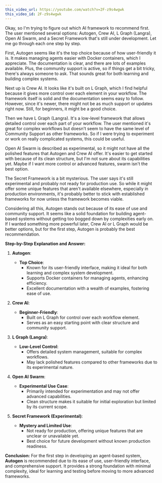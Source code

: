 ```yaml
---
this_video_url: https://youtube.com/watch?v=2F-z9s4wgwk
this_video_id: 2F-z9s4wgwk
---
```

<think>
Okay, so I'm trying to figure out which AI framework to recommend first. The user mentioned several options: Autogen, Crew AI, L Graph (Langra), Open AI Swarm, and a Secret Framework that's still under development. Let me go through each one step by step.

First, Autogen seems like it's the top choice because of how user-friendly it is. It makes managing agents easier with Docker containers, which I appreciate. The documentation is clear, and there are lots of examples available. Plus, the community support is active, so if things get a bit tricky, there's always someone to ask. That sounds great for both learning and building complex systems.

Next up is Crew AI. It looks like it's built on L Graph, which I find helpful because it gives more control over each element in your workflow. The framework itself is solid and the documentation seems easy to follow. However, since it's newer, there might not be as much support or updates right now. Still, for beginners, it might be a good choice.

Then we have L Graph (Langra). It's a low-level framework that allows detailed control over each part of your workflow. The user mentioned it's great for complex workflows but doesn't seem to have the same level of Community Support as other frameworks. So if I were trying to experiment or work on really complicated systems, this could be useful.

Open AI Swarm is described as experimental, so it might not have all the polished features that Autogen and Crew AI offer. It's easier to get started with because of its clean structure, but I'm not sure about its capabilities yet. Maybe if I want more control or advanced features, swarm isn't the best option.

The Secret Framework is a bit mysterious. The user says it's still experimental and probably not ready for production use. So while it might offer some unique features that aren't available elsewhere, especially in production environments, it's probably better to stick with established frameworks for now unless the framework becomes viable.

Considering all this, Autogen stands out because of its ease of use and community support. It seems like a solid foundation for building agent-based systems without getting too bogged down by complexities early on. If I wanted something more powerful later, Crew AI or L Graph would be better options, but for the first step, Autogen is probably the best recommendation.
</think>

**Step-by-Step Explanation and Answer:**

1. **Autogen**: 
   - **Top Choice**: 
     - Known for its user-friendly interface, making it ideal for both learning and complex system development.
     - Supports Docker containers for managing agents, enhancing efficiency.
     - Excellent documentation with a wealth of examples, fostering ease of use.

2. **Crew AI**:
   - **Beginner-Friendly**: 
     - Built on L Graph for control over each workflow element.
     - Serves as an easy starting point with clear structure and community support.

3. **L Graph (Langra)**:
   - **Low-Level Control**: 
     - Offers detailed system management, suitable for complex workflows.
     - May lack polished features compared to other frameworks due to its experimental nature.

4. **Open AI Swarm**:
   - **Experimental Use Case**: 
     - Primarily intended for experimentation and may not offer advanced capabilities.
     - Clean structure makes it suitable for initial exploration but limited by its current scope.

5. **Secret Framework (Experimental)**:
   - **Mystery and Limited Use**: 
     - Not ready for production, offering unique features that are unclear or unavailable yet.
     - Best choice for future development without known production readiness.

**Conclusion:**
For the first step in developing an agent-based system, **Autogen** is recommended due to its ease of use, user-friendly interface, and comprehensive support. It provides a strong foundation with minimal complexity, ideal for learning and testing before moving to more advanced frameworks.
